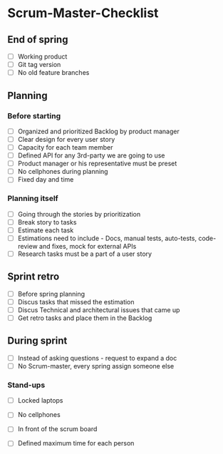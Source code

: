 # Scrum-Master-Checklist


## End of spring 

- [ ] Working product
- [ ] Git tag version
- [ ] No old feature branches

## Planning

### Before starting
- [ ] Organized and prioritized Backlog by product manager
- [ ] Clear design for every user story
- [ ] Capacity for each team member
- [ ] Defined API for any 3rd-party we are going to use
- [ ] Product manager or his representative must be preset 
- [ ] No cellphones during planning
- [ ] Fixed day and time

### Planning itself
- [ ] Going through the stories by prioritization
- [ ] Break story to tasks
- [ ] Estimate each task
- [ ] Estimations need to include - Docs, manual tests, auto-tests, code-review and fixes, mock for external APIs
- [ ] Research tasks must be a part of a user story
 
## Sprint retro

- [ ] Before spring planning
- [ ] Discus tasks that missed the estimation
- [ ] Discus Technical and architectural issues that came up
- [ ] Get retro tasks and place them in the Backlog

## During sprint

- [ ] Instead of asking questions - request to expand a doc
- [ ] No Scrum-master, every spring assign someone else 

### Stand-ups
- [ ] Locked laptops
- [ ] No cellphones
- [ ] In front of the scrum board 
- [ ] Defined maximum time for each person 
 
 

 